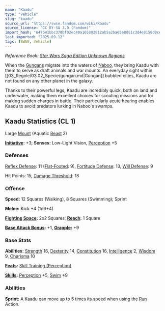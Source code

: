 ```yaml
---
name: "Kaadu"
type: "vehicle"
slug: "kaadu"
source_url: "https://swse.fandom.com/wiki/Kaadu"
source_license: "CC BY-SA 3.0 (Fandom)"
import_hash: "647b41bbc370bf02ec40a165802812ab5a2ba65e8d61c3d4e8158d8cd2fcc072"
last_imported: "2025-09-12"
tags: [SWSE, Vehicle]
---
```

*Reference Book: [Star Wars Saga Edition Unknown Regions](https://swse.fandom.com/wiki/Star_Wars_Saga_Edition_Unknown_Regions)*

When the [Gungans](https://swse.fandom.com/wiki/Gungans) migrate into the waters of [Naboo](https://swse.fandom.com/wiki/Naboo), they bring Kaadu with them to serve as draft animals and war mounts. An everyday sight within [[03_Regole/03.02_Specie/gungan.md|Gungan]] bubbled cities, Kaadu are not found on any other planet in the galaxy.

Thanks to their powerful legs, Kaadu are incredibly quick, both on land and underwater, making them excellent choices for scouting missions and for making sudden charges in battle. Their particularly acute hearing enables Kaadu to avoid predators lurking in Naboo's swamps.
## Kaadu Statistics (CL 1)
Large [Mount](https://swse.fandom.com/wiki/Mount) (Aquatic [Beast](https://swse.fandom.com/wiki/Beast) 2)

**[Initiative](https://swse.fandom.com/wiki/Initiative):** +3; **Senses:** Low-Light Vision, [Perception](https://swse.fandom.com/wiki/Perception) +5
### Defenses
[Reflex Defense](https://swse.fandom.com/wiki/Reflex_Defense): 11 ([Flat-Footed](https://swse.fandom.com/wiki/Flat-Footed): 9), [Fortitude Defense](https://swse.fandom.com/wiki/Fortitude_Defense): 13, [Will Defense](https://swse.fandom.com/wiki/Will_Defense): 9

Hit Points: 15, [Damage Threshold](https://swse.fandom.com/wiki/Damage_Threshold): 18
### Offense
**Speed:** 12 Squares (Walking), 8 Squares (Swimming); Sprint

**Melee:** Kick +4 (1d6+4) 

**[Fighting Space](https://swse.fandom.com/wiki/Fighting_Space):** 2x2 Squares; **[Reach](https://swse.fandom.com/wiki/Reach):** 1 Square

**[Base Attack Bonus](https://swse.fandom.com/wiki/Base_Attack_Bonus):** +1, **[Grapple](https://swse.fandom.com/wiki/Grapple):** +9
### Base Stats
**Abilities:** [Strength](https://swse.fandom.com/wiki/Strength) 16, [Dexterity](https://swse.fandom.com/wiki/Dexterity) 14, [Constitution](https://swse.fandom.com/wiki/Constitution) 16, [Intelligence](https://swse.fandom.com/wiki/Intelligence) 2, [Wisdom](https://swse.fandom.com/wiki/Wisdom) 9, [Charisma](https://swse.fandom.com/wiki/Charisma) 10

**[Feats](https://swse.fandom.com/wiki/Feats):** [Skill Training (Perception)](https://swse.fandom.com/wiki/Skill_Training_(Perception))

**[Skills](https://swse.fandom.com/wiki/Skills):** [Perception](https://swse.fandom.com/wiki/Perception) +5, [Swim](https://swse.fandom.com/wiki/Swim) +9
### Abilities
**Sprint:** A Kaadu can move up to 5 times its speed when using the [Run](https://swse.fandom.com/wiki/Run) Action.
